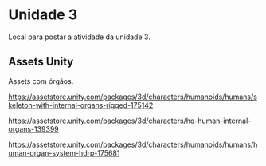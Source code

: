 # Unidade 3

Local para postar a atividade da unidade 3.  

## Assets Unity

Assets com órgãos.  

<https://assetstore.unity.com/packages/3d/characters/humanoids/humans/skeleton-with-internal-organs-rigged-175142>  

<https://assetstore.unity.com/packages/3d/characters/hq-human-internal-organs-139399>  

<https://assetstore.unity.com/packages/3d/characters/humanoids/humans/human-organ-system-hdrp-175681>  
